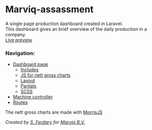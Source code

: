 # Marviq-assassment
A single page production dashboard created in Laravel.  
This dashboard gives an brief overview of the daily production in a company.  
[Live preview](https://www.savatarian.com/samuel/marviq-assassment/)

### Navigation:
- [Dashboard page](https://github.com/sferdary/Marviq-assassment/blob/master/resources/views/pages/index.blade.php)
  - [Includes](https://github.com/sferdary/Marviq-assassment/tree/master/resources/views/includes)
  - [JS for nett gross charts](https://github.com/sferdary/Marviq-assassment/blob/master/public/js/charts.js)
  - [Layout](https://github.com/sferdary/Marviq-assassment/blob/master/resources/views/layouts/app.blade.php)
  - [Partials](https://github.com/sferdary/Marviq-assassment/tree/master/resources/views/partials)
  - [SCSS](https://github.com/sferdary/Marviq-assassment/tree/master/resources/sass)
- [Machine controller](https://github.com/sferdary/Marviq-assassment/blob/master/app/Http/Controllers/MachineController.php)
- [Routes](https://github.com/sferdary/Marviq-assassment/blob/master/routes/web.php)

The nett gross charts are made with [MorrisJS](http://morrisjs.github.io/morris.js/)

*Created by [S. Ferdary](https://github.com/sferdary) for [Marviq B.V.](https://www.marviq.com/nl)*
